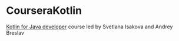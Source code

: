 # CourseraKotlin
[Kotlin for Java developer](https://www.coursera.org/learn/kotlin-for-java-developers) course led by Svetlana Isakova and Andrey Breslav
